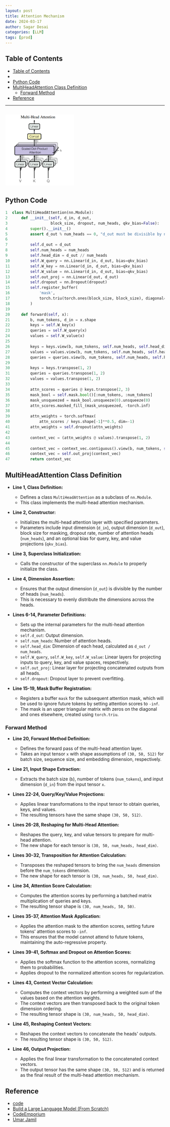 ```yaml
---
layout: post
title: Attention Mechanism
date: 2024-03-17
author: Sagar Desai
categories: [LLM]
tags: [prod]
---
```


## Table of Contents
- [Table of Contents](#table-of-contents)
- [](#)
- [Python Code](#python-code)
- [MultiHeadAttention Class Definition](#multiheadattention-class-definition)
  - [Forward Method](#forward-method)
- [Reference](#reference)


---
![Multihead Attention Mechanism](\assets_files\blogs\2024-03-17-Attention-Mechanism\Multi_head_attention.png)
---

## Python Code
```python
1  class MultiHeadAttention(nn.Module):
2      def __init__(self, d_in, d_out, 
3                   block_size, dropout, num_heads, qkv_bias=False):
4          super().__init__()
5          assert d_out % num_heads == 0, "d_out must be divisible by n_heads"
6  
7          self.d_out = d_out
8          self.num_heads = num_heads
9          self.head_dim = d_out // num_heads
10         self.W_query = nn.Linear(d_in, d_out, bias=qkv_bias)
11         self.W_key = nn.Linear(d_in, d_out, bias=qkv_bias)
12         self.W_value = nn.Linear(d_in, d_out, bias=qkv_bias)
13         self.out_proj = nn.Linear(d_out, d_out)
14         self.dropout = nn.Dropout(dropout)
15         self.register_buffer(
16             'mask',
17             torch.triu(torch.ones(block_size, block_size), diagonal=1)
18         )
19 
20     def forward(self, x):
21         b, num_tokens, d_in = x.shape
22         keys = self.W_key(x)
23         queries = self.W_query(x)
24         values = self.W_value(x)
25 
26         keys = keys.view(b, num_tokens, self.num_heads, self.head_dim)
27         values = values.view(b, num_tokens, self.num_heads, self.head_dim)
28         queries = queries.view(b, num_tokens, self.num_heads, self.head_dim)
29 
30         keys = keys.transpose(1, 2)
31         queries = queries.transpose(1, 2)
32         values = values.transpose(1, 2)
33 
34         attn_scores = queries @ keys.transpose(2, 3)
35         mask_bool = self.mask.bool()[:num_tokens, :num_tokens]
36         mask_unsqueezed = mask_bool.unsqueeze(0).unsqueeze(0)
37         attn_scores.masked_fill_(mask_unsqueezed, -torch.inf)
38 
39         attn_weights = torch.softmax(
40             attn_scores / keys.shape[-1]**0.5, dim=-1)
41         attn_weights = self.dropout(attn_weights)
42 
43         context_vec = (attn_weights @ values).transpose(1, 2)
44 
45         context_vec = context_vec.contiguous().view(b, num_tokens, self.d_out)
46         context_vec = self.out_proj(context_vec)
47         return context_vec
```


## MultiHeadAttention Class Definition
- **Line 1, Class Definition:**
  - Defines a class `MultiHeadAttention` as a subclass of `nn.Module`.
  - This class implements the multi-head attention mechanism.

- **Line 2, Constructor:**
  - Initializes the multi-head attention layer with specified parameters.
  - Parameters include input dimension (`d_in`), output dimension (`d_out`), block size for masking, dropout rate, number of attention heads (`num_heads`), and an optional bias for query, key, and value projections (`qkv_bias`).

- **Line 3, Superclass Initialization:**
  - Calls the constructor of the superclass `nn.Module` to properly initialize the class.

- **Line 4, Dimension Assertion:**
  - Ensures that the output dimension (`d_out`) is divisible by the number of heads (`num_heads`).
  - This is necessary to evenly distribute the dimensions across the heads.

- **Lines 6-14, Parameter Definitions:**
  - Sets up the internal parameters for the multi-head attention mechanism.
  - `self.d_out`: Output dimension.
  - `self.num_heads`: Number of attention heads.
  - `self.head_dim`: Dimension of each head, calculated as `d_out / num_heads`.
  - `self.W_query`, `self.W_key`, `self.W_value`: Linear layers for projecting inputs to query, key, and value spaces, respectively.
  - `self.out_proj`: Linear layer for projecting concatenated outputs from all heads.
  - `self.dropout`: Dropout layer to prevent overfitting.

- **Line 15-19, Mask Buffer Registration:**
  - Registers a buffer `mask` for the subsequent attention mask, which will be used to ignore future tokens by setting attention scores to `-inf`.
  - The mask is an upper triangular matrix with zeros on the diagonal and ones elsewhere, created using `torch.triu`.

### Forward Method
- **Line 20, Forward Method Definition:**
  - Defines the forward pass of the multi-head attention layer.
  - Takes an input tensor `x` with shape assumptions of `(30, 50, 512)` for batch size, sequence size, and embedding dimension, respectively.

- **Line 21, Input Shape Extraction:**
  - Extracts the batch size (`b`), number of tokens (`num_tokens`), and input dimension (`d_in`) from the input tensor `x`.

- **Lines 22-24, Query/Key/Value Projections:**
  - Applies linear transformations to the input tensor to obtain queries, keys, and values.
  - The resulting tensors have the same shape `(30, 50, 512)`.

- **Lines 26-28, Reshaping for Multi-Head Attention:**
  - Reshapes the query, key, and value tensors to prepare for multi-head attention.
  - The new shape for each tensor is `(30, 50, num_heads, head_dim)`.

- **Lines 30-32, Transposition for Attention Calculation:**
  - Transposes the reshaped tensors to bring the `num_heads` dimension before the `num_tokens` dimension.
  - The new shape for each tensor is `(30, num_heads, 50, head_dim)`.

- **Line 34, Attention Score Calculation:**
  - Computes the attention scores by performing a batched matrix multiplication of queries and keys.
  - The resulting tensor shape is `(30, num_heads, 50, 50)`.

- **Lines 35-37, Attention Mask Application:**
  - Applies the attention mask to the attention scores, setting future tokens' attention scores to `-inf`.
  - This ensures that the model cannot attend to future tokens, maintaining the auto-regressive property.

- **Lines 39-41, Softmax and Dropout on Attention Scores:**
  - Applies the softmax function to the attention scores, normalizing them to probabilities.
  - Applies dropout to the normalized attention scores for regularization.

- **Lines 43, Context Vector Calculation:**
  - Computes the context vectors by performing a weighted sum of the values based on the attention weights.
  - The context vectors are then transposed back to the original token dimension ordering.
  - The resulting tensor shape is `(30, num_heads, 50, head_dim)`.

- **Line 45, Reshaping Context Vectors:**
  - Reshapes the context vectors to concatenate the heads' outputs.
  - The resulting tensor shape is `(30, 50, 512)`.

- **Line 46, Output Projection:**
  - Applies the final linear transformation to the concatenated context vectors.
  - The output tensor has the same shape `(30, 50, 512)` and is returned as the final result of the multi-head attention mechanism.

## Reference
- [code](https://github.com/SDcodehub/LLMs-from-scratch/blob/main/ch03/01_main-chapter-code/multihead-attention.ipynb)
- [Build a Large Language Model (From Scratch)](https://www.manning.com/books/build-a-large-language-model-from-scratch)
- [CodeEmporium](https://www.youtube.com/watch?v=rPFkX5fJdRY&t=5079s)
- [Umar Jamil](https://www.youtube.com/watch?v=bCz4OMemCcA)
